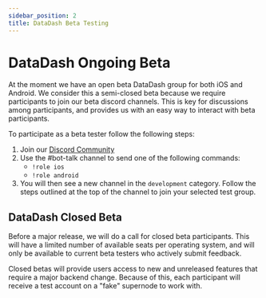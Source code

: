 ```yaml
---
sidebar_position: 2
title: DataDash Beta Testing
---
```


# DataDash Ongoing Beta
At the moment we have an open beta DataDash group for both iOS and Android. We consider this a semi-closed beta because we require participants to join our beta discord channels. This is key for discussions among participants, and provides us with an easy way to interact with beta participants.


To participate as a beta tester follow the following steps:
1. Join our [Discord Community](https://mxc.news/discord)
1. Use the #bot-talk channel to send one of the following commands:
    * `!role ios`
    * `!role android`
1. You will then see a new channel in the `development` category. Follow the steps outlined at the top of the channel to join your selected test group.

## DataDash Closed Beta
Before a major release, we will do a call for closed beta participants. This will have a limited number of available seats per operating system, and will only be available to current beta testers who actively submit feedback.

Closed betas will provide users access to new and unreleased features that require a major backend change. Because of this, each participant will receive a test account on a "fake" supernode to work with.